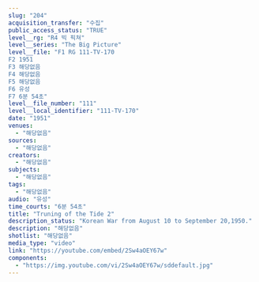 ```yaml
---
slug: "204"
acquisition_transfer: "수집"
public_access_status: "TRUE"
level__rg: "R4 빅 픽쳐"
level__series: "The Big Picture"
level__file: "F1 RG 111-TV-170
F2 1951
F3 해당없음
F4 해당없음
F5 해당없음
F6 유성
F7 6분 54초"
level__file_number: "111"
level__local_identifier: "111-TV-170"
date: "1951"
venues: 
  - "해당없음"
sources: 
  - "해당없음"
creators: 
  - "해당없음"
subjects: 
  - "해당없음"
tags: 
  - "해당없음"
audio: "유성"
time_courts: "6분 54초"
title: "Truning of the Tide 2"
description_status: "Korean War from August 10 to September 20,1950."
description: "해당없음"
shotlist: "해당없음"
media_type: "video"
link: "https://youtube.com/embed/2Sw4aOEY67w"
components: 
  - "https://img.youtube.com/vi/2Sw4aOEY67w/sddefault.jpg"
---
```

